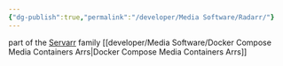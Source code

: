 ```yaml
---
{"dg-publish":true,"permalink":"/developer/Media Software/Radarr/"}
---
```



part of the [Servarr](https://wiki.servarr.com/) family
[[developer/Media Software/Docker Compose Media Containers Arrs\|Docker Compose Media Containers Arrs]]